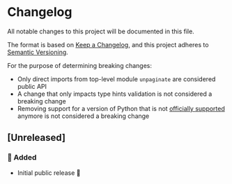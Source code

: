 # Changelog

All notable changes to this project will be documented in this file.

The format is based on [Keep a Changelog](https://keepachangelog.com/), and this project
adheres to [Semantic Versioning](https://semver.org/).

For the purpose of determining breaking changes:

- Only direct imports from top-level module `unpaginate` are considered public API
- A change that only impacts type hints validation is not considered a breaking change
- Removing support for a version of Python that is not [officially
  supported][python-versions] anymore is not considered a breaking change

[python-versions]: https://devguide.python.org/versions/#supported-versions

## [Unreleased]

### :rocket: Added

- Initial public release :tada:

